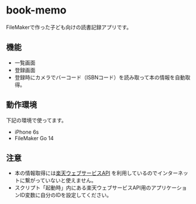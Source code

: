 # book-memo

FileMakerで作った子ども向けの読書記録アプリです。

## 機能

* 一覧画面
* 登録画面
* 登録時にカメラでバーコード（ISBNコード）を読み取って本の情報を自動取得。

## 動作環境

下記の環境で使ってます。

* iPhone 6s
* FileMaker Go 14

## 注意

* 本の情報取得には[楽天ウェブサービスAPI](https://webservice.rakuten.co.jp/api/bookstotalsearch/) を利用しているのでインターネットに繋がっていないと使えません。
* スクリプト「起動時」内にある楽天ウェブサービスAPI用のアプリケーションID変数に自分のIDを設定してください。

